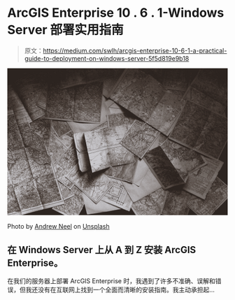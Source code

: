 # ArcGIS Enterprise 10 . 6 . 1-Windows Server 部署实用指南

> 原文：<https://medium.com/swlh/arcgis-enterprise-10-6-1-a-practical-guide-to-deployment-on-windows-server-5f5d819e9b18>

![](img/60ff7b548b325ec3f0cb8dd8ba177763.png)

Photo by [Andrew Neel](https://unsplash.com/photos/1-29wyvvLJA?utm_source=unsplash&utm_medium=referral&utm_content=creditCopyText) on [Unsplash](https://unsplash.com/search/photos/maps?utm_source=unsplash&utm_medium=referral&utm_content=creditCopyText)

## 在 Windows Server 上从 A 到 Z 安装 ArcGIS Enterprise。

在我们的服务器上部署 ArcGIS Enterprise 时，我遇到了许多不准确、误解和错误，但我还没有在互联网上找到一个全面而清晰的安装指南。我主动承担起…